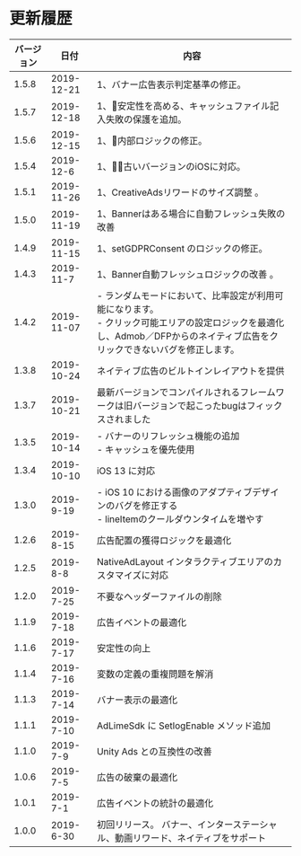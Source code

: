 # 更新履歴

| バージョン    | 日付          | 内容                                  |
| ----------- | ------------- | ------------------------------------ |
| 1.5.8       | 2019-12-21    | 1、バナー広告表示判定基準の修正。|
| 1.5.7       | 2019-12-18    | 1、安定性を高める、キャッシュファイル記入失敗の保護を追加。|
| 1.5.6       | 2019-12-15    | 1、内部ロジックの修正。|
| 1.5.4       | 2019-12-6     | 1、古いバージョンのiOSに対応。|
| 1.5.1       | 2019-11-26    | 1、CreativeAdsリワードのサイズ調整 。|
| 1.5.0       | 2019-11-19    | 1、Bannerはある場合に自動フレッシュ失敗の改善 |
| 1.4.9       | 2019-11-15    | 1、setGDPRConsent のロジックの修正。|
| 1.4.3       | 2019-11-7     | 1、Banner自動フレッシュロジックの改善 。|
| 1.4.2       | 2019-11-07    | - ランダムモードにおいて、比率設定が利用可能になります。<br> - クリック可能エリアの設定ロジックを最適化し、Admob／DFPからのネイティブ広告をクリックできないバグを修正します。|
| 1.3.8       | 2019-10-24    | ネイティブ広告のビルトインレイアウトを提供 |
| 1.3.7       | 2019-10-21    | 最新バージョンでコンパイルされるフレームワークは旧バージョンで起こったbugはフィックスされました |
| 1.3.5       | 2019-10-14    | - バナーのリフレッシュ機能の追加<br>- キャッシュを優先使用 |
| 1.3.4       | 2019-10-10    | iOS 13 に対応|
| 1.3.0       | 2019-9-19     | - iOS 10 における画像のアダプティブデザインのバグを修正する<br>- lineItemのクールダウンタイムを増やす|
| 1.2.6       | 2019-8-15     | 広告配置の獲得ロジックを最適化|
| 1.2.5       | 2019-8-8      | NativeAdLayout インタラクティブエリアのカスタマイズに対応|
| 1.2.0       | 2019-7-25     | 不要なヘッダーファイルの削除|
| 1.1.9       | 2019-7-18     | 広告イベントの最適化|
| 1.1.6       | 2019-7-17     | 安定性の向上|
| 1.1.4       | 2019-7-16     | 変数の定義の重複問題を解消|
| 1.1.3       | 2019-7-14     | バナー表示の最適化|
| 1.1.1       | 2019-7-10     | AdLimeSdk に SetlogEnable メソッド追加|
| 1.1.0       | 2019-7-9      | Unity Ads との互換性の改善|
| 1.0.6       | 2019-7-5      | 広告の破棄の最適化|
| 1.0.1       | 2019-7-1      | 広告イベントの統計の最適化|
| 1.0.0       | 2019-6-30     | 初回リリース。 バナー、インターステーシャル、動画リワード、ネイティブをサポート|